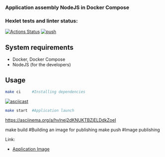 ### Application assembly NodeJS in Docker Compose

### Hexlet tests and linter status:
[![Actions Status](https://github.com/MacNoob/devops-for-programmers-project-74/workflows/hexlet-check/badge.svg)](https://github.com/MacNoob/devops-for-programmers-project-74/actions)
[![push](https://github.com/MacNoob/devops-for-programmers-project-74/actions/workflows/push.yml/badge.svg)](https://github.com/MacNoob/devops-for-programmers-project-74/actions/workflows/push.yml)

## System requirements
- Docker, Docker Compose
- NodeJS (for the developers)

## Usage

```bash
make ci     #Installing dependencies
```
[![asciicast](https://asciinema.org/a/YCKBfec5yZMA5CLRTAO2EQFpi.svg)](https://asciinema.org/a/YCKBfec5yZMA5CLRTAO2EQFpi)

```bash
make start  #Application launch
```
https://asciinema.org/a/hvlnej2dKNUKTBZjELDdkZoeI


make build  #Building an image for publishing
make push   #Image publishing



Link:
- [Application Image](https://hub.docker.com/repository/docker/macnoob/devops-for-programmers-project-74/general)